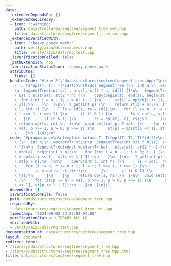 ```yaml
---
data:
  _extendedDependsOn: []
  _extendedRequiredBy:
  - icon: ':warning:'
    path: datastructures/segtree/segment_tree_set.hpp
    title: datastructures/segtree/segment_tree_set.hpp
  _extendedVerifiedWith:
  - icon: ':heavy_check_mark:'
    path: verify/aizu/dsl/rmq.test.cpp
    title: verify/aizu/dsl/rmq.test.cpp
  _isVerificationFailed: false
  _pathExtension: hpp
  _verificationStatusIcon: ':heavy_check_mark:'
  attributes:
    links: []
  bundledCode: "#line 2 \"datastructures/segtree/segment_tree.hpp\"\n\ntemplate <class\
    \ T, T(*op)(T, T), T(*id)()>\nstruct SegmentTree {\n  int n;\n  vector<T> st;\n\
    \n  SegmentTree(int sz) : n(sz), st(2 * n, id()) {}\n\n  SegmentTree(const vector<T>\
    \ &a) : n(sz(a)), st(2 * n) {\n    copy(begin(a), end(a), begin(st) + n);\n  \
    \  for (int i = n - 1; i > 0; i--) {\n      st[i] = op(st[i << 1], st[i << 1 |\
    \ 1]);\n    }\n  }\n\n  T get(int p) {\n    return st[p + n];\n  }\n\n  T query(int\
    \ l, int r) {\n    T ls = id(), rs = id();\n    for (l += n, r += n + 1; l < r;\
    \ l >>= 1, r >>= 1) {\n      if (l & 1) {\n        ls = op(ls, st[l++]);\n   \
    \   }\n      if (r & 1) {\n        rs = op(st[--r], rs);\n      }\n    }\n   \
    \ return op(ls, rs);\n  }\n\n  void set(int p, T val) {\n    for (st[p += n] =\
    \ val, p >>= 1; p > 0; p >>= 1) {\n      st[p] = op(st[p << 1], st[p << 1 | 1]);\n\
    \    }\n  }\n};\n"
  code: "#pragma once\n\ntemplate <class T, T(*op)(T, T), T(*id)()>\nstruct SegmentTree\
    \ {\n  int n;\n  vector<T> st;\n\n  SegmentTree(int sz) : n(sz), st(2 * n, id())\
    \ {}\n\n  SegmentTree(const vector<T> &a) : n(sz(a)), st(2 * n) {\n    copy(begin(a),\
    \ end(a), begin(st) + n);\n    for (int i = n - 1; i > 0; i--) {\n      st[i]\
    \ = op(st[i << 1], st[i << 1 | 1]);\n    }\n  }\n\n  T get(int p) {\n    return\
    \ st[p + n];\n  }\n\n  T query(int l, int r) {\n    T ls = id(), rs = id();\n\
    \    for (l += n, r += n + 1; l < r; l >>= 1, r >>= 1) {\n      if (l & 1) {\n\
    \        ls = op(ls, st[l++]);\n      }\n      if (r & 1) {\n        rs = op(st[--r],\
    \ rs);\n      }\n    }\n    return op(ls, rs);\n  }\n\n  void set(int p, T val)\
    \ {\n    for (st[p += n] = val, p >>= 1; p > 0; p >>= 1) {\n      st[p] = op(st[p\
    \ << 1], st[p << 1 | 1]);\n    }\n  }\n};"
  dependsOn: []
  isVerificationFile: false
  path: datastructures/segtree/segment_tree.hpp
  requiredBy:
  - datastructures/segtree/segment_tree_set.hpp
  timestamp: '2024-09-02 23:27:02-04:00'
  verificationStatus: LIBRARY_ALL_AC
  verifiedWith:
  - verify/aizu/dsl/rmq.test.cpp
documentation_of: datastructures/segtree/segment_tree.hpp
layout: document
redirect_from:
- /library/datastructures/segtree/segment_tree.hpp
- /library/datastructures/segtree/segment_tree.hpp.html
title: datastructures/segtree/segment_tree.hpp
---
```

